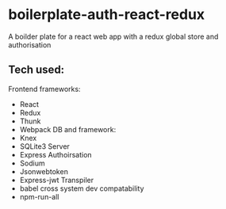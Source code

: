# boilerplate-auth-react-redux

A boilder plate for a react web app with a redux global store and authorisation

## Tech used:
Frontend frameworks:
- React
- Redux
- Thunk
- Webpack
DB and framework:
- Knex
- SQLite3
Server
- Express
Authoirsation
- Sodium
- Jsonwebtoken
- Express-jwt
Transpiler
- babel
cross system dev compatability
- npm-run-all